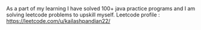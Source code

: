 As a part of my learning I have solved 100+ java practice programs and I am solving leetcode problems to upskill myself.
Leetcode profile : https://leetcode.com/u/kailashpandian22/
